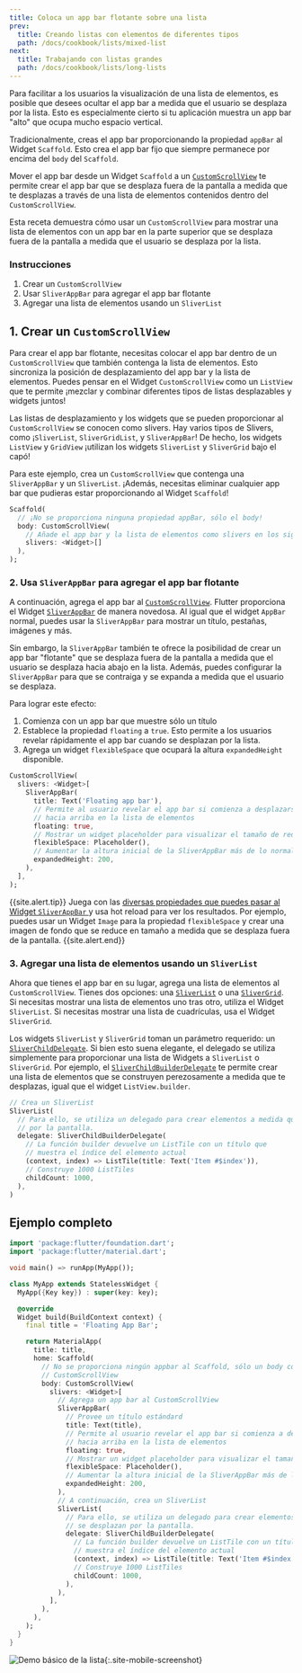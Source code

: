 ```yaml
---
title: Coloca un app bar flotante sobre una lista 
prev:
  title: Creando listas con elementos de diferentes tipos
  path: /docs/cookbook/lists/mixed-list
next:
  title: Trabajando con listas grandes
  path: /docs/cookbook/lists/long-lists
---
```


Para facilitar a los usuarios la visualización de una lista de elementos, es posible que desees ocultar el app bar a medida que el usuario se desplaza por la lista. Esto es especialmente cierto si tu aplicación muestra un app bar "alto" que ocupa mucho espacio vertical.

Tradicionalmente, creas el app bar proporcionando la propiedad `appBar` al 
Widget `Scaffold`. Esto crea el app bar fijo que siempre permanece por encima 
del `body` del `Scaffold`.

Mover el app bar desde un Widget `Scaffold` a un
[`CustomScrollView`](https://docs.flutter.io/flutter/widgets/CustomScrollView-class.html)
te permite crear el app bar que se desplaza fuera de la pantalla a medida que te desplazas a través de una lista de elementos contenidos dentro 
del `CustomScrollView`.

Esta receta demuestra cómo usar un `CustomScrollView` para mostrar una lista de elementos con un app bar en la parte superior que se desplaza fuera de la pantalla a medida que el usuario se desplaza por la lista.

### Instrucciones

  1. Crear un `CustomScrollView`
  2. Usar `SliverAppBar` para agregar el app bar flotante
  3. Agregar una lista de elementos usando un `SliverList`

## 1. Crear un `CustomScrollView`

Para crear el app bar flotante, necesitas colocar el app bar dentro de un
`CustomScrollView` que también contenga la lista de elementos. Esto sincroniza la posición de desplazamiento del app bar y la lista de elementos. Puedes pensar en el Widget `CustomScrollView` como un `ListView` que te permite ¡mezclar y combinar diferentes tipos de listas desplazables y widgets juntos!

Las listas de desplazamiento y los widgets que se pueden proporcionar al
`CustomScrollView` se conocen como slivers. Hay varios tipos de Slivers, como
¡`SliverList`, `SliverGridList`, y `SliverAppBar`! De hecho, los widgets
`ListView` y `GridView` ¡utilizan los widgets `SliverList` y `SliverGrid` bajo el capó!

Para este ejemplo, crea un `CustomScrollView` que contenga una 
`SliverAppBar` y un `SliverList`. ¡Además, necesitas eliminar cualquier app bar que pudieras estar proporcionando al Widget `Scaffold`!

<!-- skip -->
```dart
Scaffold(
  // ¡No se proporciona ninguna propiedad appBar, sólo el body!
  body: CustomScrollView(
    // Añade el app bar y la lista de elementos como slivers en los siguientes pasos
    slivers: <Widget>[]
  ),
);
```

### 2. Usa `SliverAppBar` para agregar el app bar flotante

A continuación, agrega el app bar al
[`CustomScrollView`](https://docs.flutter.io/flutter/widgets/CustomScrollView-class.html).
Flutter proporciona el Widget
[`SliverAppBar`](https://docs.flutter.io/flutter/material/SliverAppBar-class.html)
de manera novedosa. Al igual que el widget `AppBar` normal, puedes usar la
`SliverAppBar` para mostrar un título, pestañas, imágenes y más.

Sin embargo, la `SliverAppBar` también te ofrece la posibilidad de crear un app bar "flotante" que se desplaza fuera de la pantalla a medida que el usuario se desplaza hacia abajo en la lista. Además, puedes configurar la `SliverAppBar` para que se contraiga y se expanda a medida que el usuario se desplaza.

Para lograr este efecto:

  1. Comienza con un app bar que muestre sólo un título 
  2. Establece la propiedad `floating` a `true`. Esto permite a los usuarios revelar rápidamente el app bar cuando se desplazan por la lista.
  3. Agrega un widget `flexibleSpace` que ocupará la altura `expandedHeight` disponible.

<!-- skip -->
```dart
CustomScrollView(
  slivers: <Widget>[
    SliverAppBar(
      title: Text('Floating app bar'),
      // Permite al usuario revelar el app bar si comienza a desplazarse  
      // hacia arriba en la lista de elementos
      floating: true,
      // Mostrar un widget placeholder para visualizar el tamaño de reducción 
      flexibleSpace: Placeholder(),
      // Aumentar la altura inicial de la SliverAppBar más de lo normal
      expandedHeight: 200,
    ),
  ],
);
```

{{site.alert.tip}}
Juega con las [diversas propiedades que puedes pasar al Widget `SliverAppBar`
](https://docs.flutter.io/flutter/material/SliverAppBar/SliverAppBar.html)
y usa hot reload para ver los resultados. Por ejemplo, puedes usar un 
Widget `Image` para la propiedad `flexibleSpace` y crear una imagen de fondo 
que se reduce en tamaño a medida que se desplaza fuera de la pantalla.
{{site.alert.end}}


### 3. Agregar una lista de elementos usando un `SliverList`

Ahora que tienes el app bar en su lugar, agrega una lista de elementos al 
`CustomScrollView`. Tienes dos opciones: una
[`SliverList`](https://docs.flutter.io/flutter/widgets/SliverList-class.html) o
una [`SliverGrid`](https://docs.flutter.io/flutter/widgets/SliverGrid-class.html).
Si necesitas mostrar una lista de elementos uno tras otro, utiliza el 
Widget `SliverList`. Si necesitas mostrar una lista de cuadrículas, usa el 
Widget `SliverGrid`.

Los widgets `SliverList` y `SliverGrid` toman un parámetro requerido: un
[`SliverChildDelegate`](https://docs.flutter.io/flutter/widgets/SliverChildDelegate-class.html).
Si bien esto suena elegante, el delegado se utiliza simplemente para 
proporcionar una lista de Widgets a `SliverList` o `SliverGrid`. Por ejemplo, el
[`SliverChildBuilderDelegate`](https://docs.flutter.io/flutter/widgets/SliverChildBuilderDelegate-class.html)
te permite crear una lista de elementos que se construyen perezosamente a medida que te desplazas, igual que el widget `ListView.builder`.

<!-- skip -->
```dart
// Crea un SliverList
SliverList(
  // Para ello, se utiliza un delegado para crear elementos a medida que se desplazan
  // por la pantalla. 
  delegate: SliverChildBuilderDelegate(
    // La función builder devuelve un ListTile con un título que
    // muestra el índice del elemento actual
    (context, index) => ListTile(title: Text('Item #$index')),
    // Construye 1000 ListTiles
    childCount: 1000,
  ),
)
```

## Ejemplo completo

```dart
import 'package:flutter/foundation.dart';
import 'package:flutter/material.dart';

void main() => runApp(MyApp());

class MyApp extends StatelessWidget {
  MyApp({Key key}) : super(key: key);

  @override
  Widget build(BuildContext context) {
    final title = 'Floating App Bar';

    return MaterialApp(
      title: title,
      home: Scaffold(
        // No se proporciona ningún appbar al Scaffold, sólo un body con un
        // CustomScrollView
        body: CustomScrollView(
          slivers: <Widget>[
            // Agrega un app bar al CustomScrollView
            SliverAppBar(
              // Provee un título estándard
              title: Text(title),
              // Permite al usuario revelar el app bar si comienza a desplazarse
              // hacia arriba en la lista de elementos
              floating: true,
              // Mostrar un widget placeholder para visualizar el tamaño de reducción
              flexibleSpace: Placeholder(),
              // Aumentar la altura inicial de la SliverAppBar más de lo normal
              expandedHeight: 200,
            ),
            // A continuación, crea un SliverList
            SliverList(
              // Para ello, se utiliza un delegado para crear elementos a medida que
              // se desplazan por la pantalla. 
              delegate: SliverChildBuilderDelegate(
                // La función builder devuelve un ListTile con un título que
                // muestra el índice del elemento actual
                (context, index) => ListTile(title: Text('Item #$index')),
                // Construye 1000 ListTiles
                childCount: 1000,
              ),
            ),
          ],
        ),
      ),
    );
  }
}
```

![Demo básico de la lista](/images/cookbook/floating-app-bar.gif){:.site-mobile-screenshot}
